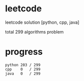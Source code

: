 # leetcode
leetcode solution [python, cpp, java]

total 299 algorithms problem
# progress	
	python 203 / 299
	cpp    0   / 299
	java   0   / 299

